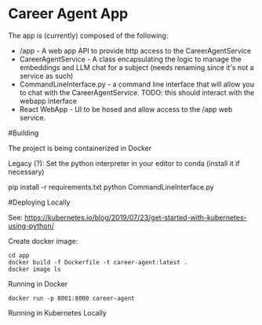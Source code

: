 Career Agent App
================

The app is (currently) composed of the following:  

 * /app - A web app API to provide http access to the CareerAgentService 
 * CareerAgentService - A class encapsulating the logic to manage the embeddings and LLM chat for a subject (needs renaming since it's not a service as such)
 * CommandLineInterface.py - a command line interface that will allow you to chat with the CareerAgentService. TODO: this should interact with the webapp interface
 * React WebApp - UI to be hosed and allow access to the /app web service. 

#Building

The project is being containerized in Docker

Legacy (?): Set the python interpreter in your editor to conda (install it if necessary)

pip install -r requirements.txt
python CommandLineInterface.py

#Deploying Locally

See: https://kubernetes.io/blog/2019/07/23/get-started-with-kubernetes-using-python/

Create docker image: 

```
cd app
docker build -f Dockerfile -t career-agent:latest .
docker image ls
```

Running in Docker
```
docker run -p 8001:8000 career-agent
```
Running in Kubernetes Locally
```

```
